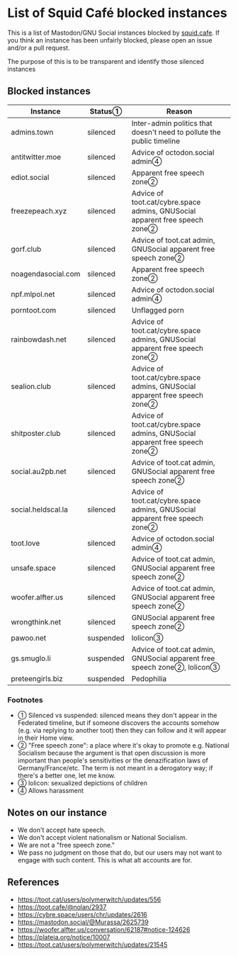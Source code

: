 List of Squid Café blocked instances
=======

This is a list of Mastodon/GNU Social instances blocked by [squid.cafe](https://squid.cafe). If you think an instance has been unfairly blocked, please open an issue and/or a pull request.

The purpose of this is to be transparent and identify those silenced instances 

Blocked instances
-------

| Instance | Status&#9312; | Reason |
| ---- | ---- | ---- |
| admins.town | silenced | Inter-admin politics that doesn't need to pollute the public timeline |
| antitwitter.moe | silenced | Advice of octodon.social admin&#9315; |
| ediot.social | silenced | Apparent free speech zone&#9313; |
| freezepeach.xyz | silenced | Advice of toot.cat/cybre.space admins, GNUSocial apparent free speech zone&#9313; |
| gorf.club | silenced | Advice of toot.cat admin, GNUSocial apparent free speech zone&#9313; |
| noagendasocial.com | silenced | Apparent free speech zone&#9313; |
| npf.mlpol.net | silenced | Advice of octodon.social admin&#9315; |
| porntoot.com | silenced | Unflagged porn |
| rainbowdash.net | silenced | Advice of toot.cat/cybre.space admins, GNUSocial apparent free speech zone&#9313; |
| sealion.club | silenced | Advice of toot.cat/cybre.space admins, GNUSocial apparent free speech zone&#9313; |
| shitposter.club | silenced | Advice of toot.cat/cybre.space admins, GNUSocial apparent free speech zone&#9313; |
| social.au2pb.net | silenced | Advice of toot.cat admin, GNUSocial apparent free speech zone&#9313; |
| social.heldscal.la | silenced | Advice of toot.cat/cybre.space admins, GNUSocial apparent free speech zone&#9313; |
| toot.love | silenced | Advice of octodon.social admin&#9315; |
| unsafe.space | silenced | Advice of toot.cat admin, GNUSocial apparent free speech zone&#9313; |
| woofer.alfter.us | silenced | Advice of toot.cat admin, GNUSocial apparent free speech zone&#9313; |
| wrongthink.net | silenced | GNUSocial apparent free speech zone&#9313; |
| pawoo.net | suspended | lolicon&#9314; |
| gs.smuglo.li | suspended | Advice of toot.cat admin, GNUSocial apparent free speech zone&#9313;, lolicon&#9314; |
| preteengirls.biz | suspended | Pedophilia | 

<!--
| social.targaryen.house | silenced | Apparent free speech zone&#9313; |
-->

### Footnotes

- &#9312; Silenced vs suspended: silenced means they don't appear in the Federated timeline, but if someone discovers the accounts somehow (e.g. via replying to another toot) then they can follow and it will appear in their Home view.
- &#9313; "Free speech zone": a place where it's okay to promote e.g. National Socialism because the argument is that open discussion is more important than people's sensitivities or the denazification laws of Germany/France/etc. The term is not meant in a derogatory way; if there's a better one, let me know.
- &#9314; lolicon: sexualized depictions of children
- &#9315; Allows harassment

Notes on our instance
-----

- We don't accept hate speech.
- We don't accept violent nationalism or National Socialism.
- We are not a "free speech zone."
- We pass no judgment on those that do, but our users may not want to engage with such content. This is what alt accounts are for. 

References
----

- https://toot.cat/users/polymerwitch/updates/556
- https://toot.cafe/@nolan/2937
- https://cybre.space/users/chr/updates/2616
- https://mastodon.social/@Murassa/2625739
- https://woofer.alfter.us/conversation/62187#notice-124626
- https://plateia.org/notice/10007
- https://toot.cat/users/polymerwitch/updates/21545
